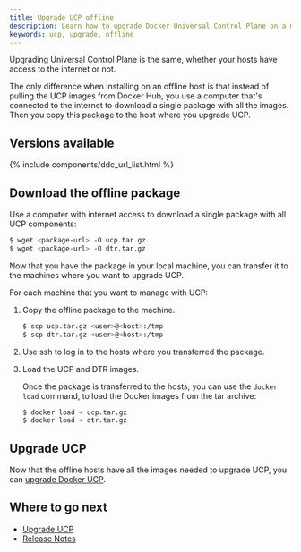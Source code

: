 ```yaml
---
title: Upgrade UCP offline
description: Learn how to upgrade Docker Universal Control Plane on a machine with no internet access.
keywords: ucp, upgrade, offline
---
```


Upgrading Universal Control Plane is the same, whether your hosts have access to
the internet or not.

The only difference when installing on an offline host is that instead of
pulling the UCP images from Docker Hub, you use a computer that's connected
to the internet to download a single package with all the images. Then you
copy this package to the host where you upgrade UCP. 

## Versions available

{% include components/ddc_url_list.html %}

## Download the offline package

Use a computer with internet access to download a single package with all
UCP components:

```bash
$ wget <package-url> -O ucp.tar.gz
$ wget <package-url> -O dtr.tar.gz
```

Now that you have the package in your local machine, you can transfer it to
the machines where you want to upgrade UCP.

For each machine that you want to manage with UCP:

1.  Copy the offline package to the machine.

    ```bash
    $ scp ucp.tar.gz <user>@<host>:/tmp
    $ scp dtr.tar.gz <user>@<host>:/tmp
    ```

2.  Use ssh to log in to the hosts where you transferred the package.

3.  Load the UCP and DTR images.

    Once the package is transferred to the hosts, you can use the
    `docker load` command, to load the Docker images from the tar archive:

    ```bash
    $ docker load < ucp.tar.gz
    $ docker load < dtr.tar.gz
    ```

## Upgrade UCP

Now that the offline hosts have all the images needed to upgrade UCP,
you can [upgrade Docker UCP](index.md).


## Where to go next

* [Upgrade UCP](index.md)
* [Release Notes](release-notes.md)
